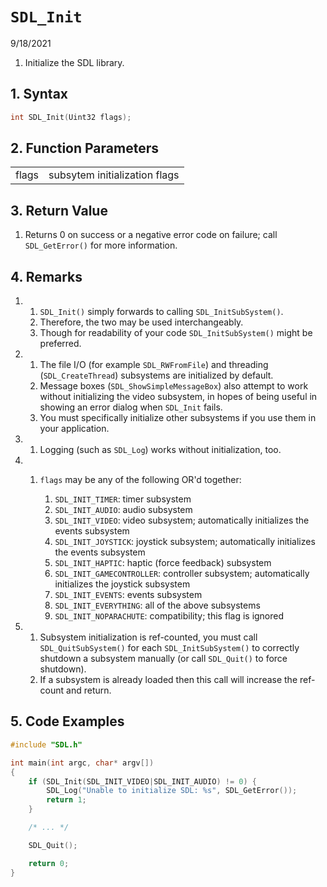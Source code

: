 # `SDL_Init`

9/18/2021

1. Initialize the SDL library.

## 1. Syntax

```c
int SDL_Init(Uint32 flags);
```

## 2. Function Parameters
|        |                               |
|--------|-------------------------------|
| flags  | subsytem initialization flags |

## 3. Return Value

1. Returns 0 on success or a negative error code on failure; call `SDL_GetError()` for more information.

## 4. Remarks

1.
    1. `SDL_Init()` simply forwards to calling `SDL_InitSubSystem()`.
    2. Therefore, the two may be used interchangeably.
    3. Though for readability of your code `SDL_InitSubSystem()` might be preferred.

2.
    1. The file I/O (for example `SDL_RWFromFile`) and threading (`SDL_CreateThread`) subsystems are initialized by default.
    2. Message boxes (`SDL_ShowSimpleMessageBox`) also attempt to work without initializing the video subsystem, in hopes of being useful in showing an error dialog when `SDL_Init` fails.
    3. You must specifically initialize other subsystems if you use them in your application.

3.
    1. Logging (such as `SDL_Log`) works without initialization, too.

4.
    1. `flags` may be any of the following OR'd together:

        1. `SDL_INIT_TIMER`: timer subsystem
        2. `SDL_INIT_AUDIO`: audio subsystem
        3. `SDL_INIT_VIDEO`: video subsystem; automatically initializes the events subsystem
        4. `SDL_INIT_JOYSTICK`: joystick subsystem; automatically initializes the events subsystem
        5. `SDL_INIT_HAPTIC`: haptic (force feedback) subsystem
        6. `SDL_INIT_GAMECONTROLLER`: controller subsystem; automatically initializes the joystick subsystem
        7. `SDL_INIT_EVENTS`: events subsystem
        8. `SDL_INIT_EVERYTHING`: all of the above subsystems
        9. `SDL_INIT_NOPARACHUTE`: compatibility; this flag is ignored

5.
    1. Subsystem initialization is ref-counted, you must call `SDL_QuitSubSystem()` for each `SDL_InitSubSystem()` to correctly shutdown a subsystem manually (or call `SDL_Quit()` to force shutdown).
    2. If a subsystem is already loaded then this call will increase the ref-count and return.

## 5. Code Examples

```cpp
#include "SDL.h"

int main(int argc, char* argv[])
{
    if (SDL_Init(SDL_INIT_VIDEO|SDL_INIT_AUDIO) != 0) {
        SDL_Log("Unable to initialize SDL: %s", SDL_GetError());
        return 1;
    }

    /* ... */

    SDL_Quit();

    return 0;
}
```